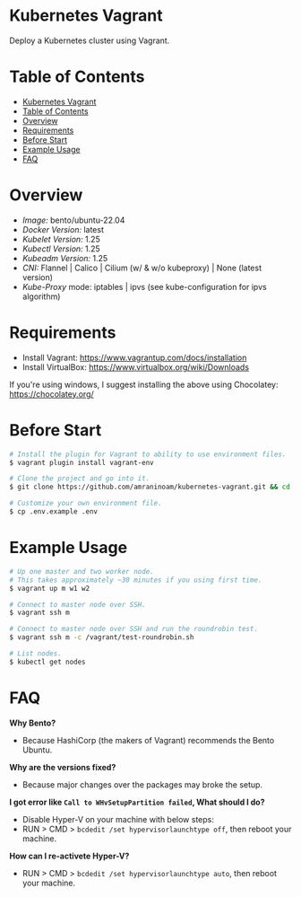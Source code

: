 # Kubernetes Vagrant

Deploy a Kubernetes cluster using Vagrant.

# Table of Contents

- [Kubernetes Vagrant](#kubernetes-vagrant)
- [Table of Contents](#table-of-contents)
- [Overview](#overview)
- [Requirements](#requirements)
- [Before Start](#before-start)
- [Example Usage](#example-usage)
- [FAQ](#faq)

# Overview

- *Image:* bento/ubuntu-22.04 
- *Docker Version:* latest
- *Kubelet Version:* 1.25
- *Kubectl Version:* 1.25
- *Kubeadm Version:* 1.25
- *CNI:* Flannel | Calico | Cilium (w/ & w/o kubeproxy) | None (latest version)
- *Kube-Proxy* mode: iptables | ipvs (see kube-configuration for ipvs algorithm)
# Requirements
- Install Vagrant: https://www.vagrantup.com/docs/installation
- Install VirtualBox: https://www.virtualbox.org/wiki/Downloads

If you're using windows, I suggest installing the above using Chocolatey: https://chocolatey.org/
# Before Start
```bash
# Install the plugin for Vagrant to ability to use environment files.
$ vagrant plugin install vagrant-env

# Clone the project and go into it.
$ git clone https://github.com/amraninoam/kubernetes-vagrant.git && cd kubernetes-vagrant

# Customize your own environment file.
$ cp .env.example .env
```

# Example Usage

```bash
# Up one master and two worker node.
# This takes approximately ~30 minutes if you using first time.
$ vagrant up m w1 w2

# Connect to master node over SSH.
$ vagrant ssh m

# Connect to master node over SSH and run the roundrobin test.
$ vagrant ssh m -c /vagrant/test-roundrobin.sh

# List nodes.
$ kubectl get nodes
```

# FAQ

**Why Bento?**
- Because HashiCorp (the makers of Vagrant) recommends the Bento Ubuntu.

**Why are the versions fixed?**
- Because major changes over the packages may broke the setup.

**I got error like `Call to WHvSetupPartition failed`, What should I do?**
- Disable Hyper-V on your machine with below steps:
- RUN > CMD > `bcdedit /set hypervisorlaunchtype off`, then reboot your machine.

**How can I re-activete Hyper-V?**
- RUN > CMD > `bcdedit /set hypervisorlaunchtype auto`, then reboot your machine.